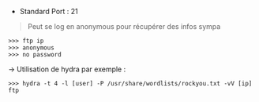 - Standard Port : 21

> Peut se log en anonymous pour récupérer des infos sympa

```
>>> ftp ip 
>>> anonymous
>>> no password
```


->  Utilisation de hydra par exemple :

```
>>> hydra -t 4 -l [user] -P /usr/share/wordlists/rockyou.txt -vV [ip] ftp
```